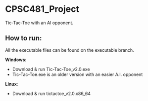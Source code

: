 # CPSC481_Project
 Tic-Tac-Toe with an AI opponent.
## How to run:
All the executable files can be found on the executable branch.

**Windows**:
 - Download & run Tic-Tac-Toe_v2.0.exe
 - Tic-Tac-Toe.exe is an older version with an easier A.I. opponent

**Linux**:
 - Download & run tictactoe_v2.0.x86_64
